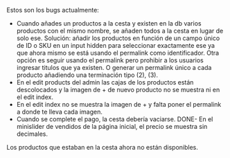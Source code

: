 Estos son los bugs actualmente:

- Cuando añades un productos a la cesta y existen en la db varios productos con el mismo nombre, se añaden todos a la cesta en lugar de solo ese. Solución: añadir los productos en función de un campo único de ID o SKU en un input hidden para seleccionar exactamente ese ya que ahora mismo se está usando el permalink como identificador. Otra opción es seguir usando el permalink pero prohibir a los usuarios ingresar titulos que ya existen. O generar un permalink único a cada producto añadiendo una terminación tipo (2), (3).
- En el edit products del admin las cajas de los productos están descolocados y la imagen de + de nuevo producto no se muestra ni en el edit index.
- En el edit index no se muestra la imagen de + y falta poner el permalink a donde te lleva cada imagen.
- Cuando se complete el pago, la cesta debería vaciarse.
DONE- En el minislider de vendidos de la página inicial, el precio se muestra sin decimales.

Los productos que estaban en la cesta ahora no están disponibles.